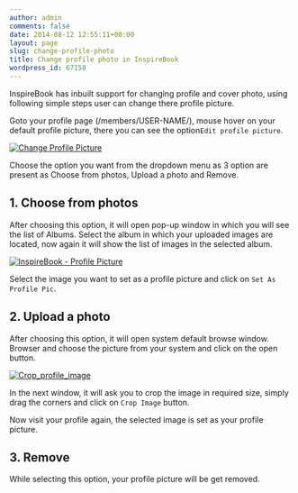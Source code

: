 ```yaml
---
author: admin
comments: false
date: 2014-08-12 12:55:11+00:00
layout: page
slug: change-profile-photo
title: Change profile photo in InspireBook
wordpress_id: 67158
---
```


InspireBook has inbuilt support for changing profile and cover photo, using following simple steps user can change there profile picture.

Goto your profile page (/members/USER-NAME/), mouse hover on your default profile picture, there you can see the option`Edit profile picture`.

[![Change Profile Picture](https://rtcamp.com/wp-content/uploads/2014/02/Change-Profile-Picture.png)](https://rtcamp.com/wp-content/uploads/2014/02/Change-Profile-Picture.png)

Choose the option you want from the dropdown menu as 3 option are present as Choose from photos, Upload a photo and Remove.


## 1. Choose from photos


After choosing this option, it will open pop-up window in which you will see the list of Albums. Select the album in which your uploaded images are located, now again it will show the list of images in the selected album.

[![InspireBook - Profile Picture](https://rtcamp.com/wp-content/uploads/2014/02/InspireBook-Profile-Picture.png)](https://rtcamp.com/wp-content/uploads/2014/02/InspireBook-Profile-Picture.png)

Select the image you want to set as a profile picture and click on `Set As Profile Pic`.


## 2. Upload a photo


After choosing this option, it will open system default browse window. Browser and choose the picture from your system and click on the open button.

[![Crop_profile_image](https://rtcamp.com/wp-content/uploads/2014/02/Crop_profile_image.png)](https://rtcamp.com/wp-content/uploads/2014/02/Crop_profile_image.png)

In the next window, it will ask you to crop the image in required size, simply drag the corners and click on `Crop Image` button.

Now visit your profile again, the selected image is set as your profile picture.


## 3. Remove


While selecting this option, your profile picture will be get removed.
